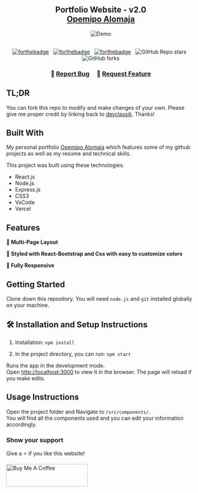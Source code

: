 <h2 align="center">
  Portfolio Website - v2.0<br/>
  <a href="https://opemipoalomaja.netlify.app/" target="_blank">Opemipo Alomaja</a>
</h2>
<div align="center">
  <img alt="Demo" src="./Images/readme-img1.png" />
</div>

<br/>

<center>

[![forthebadge](https://forthebadge.com/images/badges/built-with-love.svg)](https://forthebadge.com) &nbsp;
[![forthebadge](https://forthebadge.com/images/badges/made-with-javascript.svg)](https://forthebadge.com) &nbsp;
[![forthebadge](https://forthebadge.com/images/badges/open-source.svg)](https://forthebadge.com) &nbsp;
![GitHub Repo stars](https://img.shields.io/github/stars/devclassik/Portfolio?color=red&logo=github&style=for-the-badge) &nbsp;
![GitHub forks](https://img.shields.io/github/forks/devclassik/Portfolio?color=red&logo=github&style=for-the-badge)

</center>

<h3 align="center">
    🔹
    <a href="https://github.com/devclassik/Portfolio/issues">Report Bug</a> &nbsp; &nbsp;
    🔹
    <a href="https://github.com/devclassik/Portfolio/issues">Request Feature</a>
</h3>

## TL;DR

You can fork this repo to modify and make changes of your own. Please give me proper credit by linking back to [devclassik](https://github.com/devclassik/Portfolio). Thanks!

## Built With

My personal portfolio <a href="https://opemipoalomaja.netlify.app/" target="_blank">Opemipo Alomaja</a> which features some of my github projects as well as my resume and technical skills.<br/>

This project was built using these technologies.

- React.js
- Node.js
- Express.js
- CSS3
- VsCode
- Vercel

## Features

**📖 Multi-Page Layout**

**🎨 Styled with React-Bootstrap and Css with easy to customize colors**

**📱 Fully Responsive**

## Getting Started

Clone down this repository. You will need `node.js` and `git` installed globally on your machine.

## 🛠 Installation and Setup Instructions

1. Installation: `npm install`

2. In the project directory, you can run: `npm start`

Runs the app in the development mode.\
Open [http://localhost:3000](http://localhost:3000) to view it in the browser.
The page will reload if you make edits.

## Usage Instructions

Open the project folder and Navigate to `/src/components/`. <br/>
You will find all the components used and you can edit your information accordingly.

### Show your support

Give a ⭐ if you like this website!

<a href="https://www.buymeacoffee.com/soumyajit4419" target="_blank"><img src="https://cdn.buymeacoffee.com/buttons/v2/default-violet.png" alt="Buy Me A Coffee" height= "60px" width= "217px" ></a>
